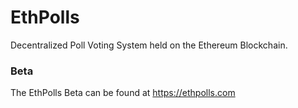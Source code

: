 ﻿# EthPolls
Decentralized Poll Voting System held on the Ethereum Blockchain. 

### Beta
The EthPolls Beta can be found at https://ethpolls.com

